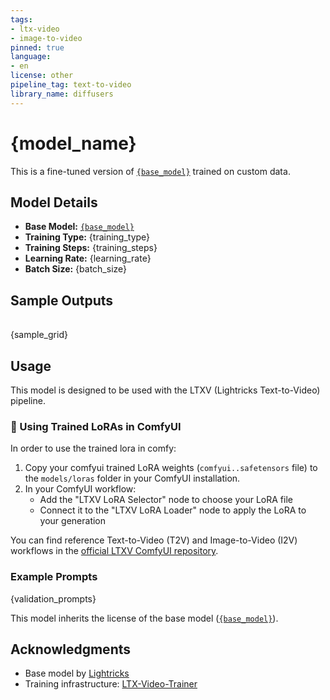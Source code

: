 ```yaml
---
tags:
- ltx-video
- image-to-video
pinned: true
language:
- en
license: other
pipeline_tag: text-to-video
library_name: diffusers
---
```


# {model_name}

This is a fine-tuned version of [`{base_model}`]({base_model_link}) trained on custom data.

## Model Details

- **Base Model:** [`{base_model}`]({base_model_link})
- **Training Type:** {training_type}
- **Training Steps:** {training_steps}
- **Learning Rate:** {learning_rate}
- **Batch Size:** {batch_size}

## Sample Outputs

| | | | |
|:---:|:---:|:---:|:---:|
{sample_grid}

## Usage

This model is designed to be used with the LTXV (Lightricks Text-to-Video) pipeline.

### 🔌 Using Trained LoRAs in ComfyUI
In order to use the trained lora in comfy:
1. Copy your comfyui trained LoRA weights (`comfyui..safetensors` file) to the `models/loras` folder in your ComfyUI installation.
2. In your ComfyUI workflow:
   - Add the "LTXV LoRA Selector" node to choose your LoRA file
   - Connect it to the "LTXV LoRA Loader" node to apply the LoRA to your generation

You can find reference Text-to-Video (T2V) and Image-to-Video (I2V) workflows in the [official LTXV ComfyUI repository](https://github.com/Lightricks/ComfyUI-LTXVideo).

### Example Prompts

{validation_prompts}


This model inherits the license of the base model ([`{base_model}`]({base_model_link})).

## Acknowledgments

- Base model by [Lightricks](https://huggingface.co/Lightricks)
- Training infrastructure: [LTX-Video-Trainer](https://github.com/Lightricks/ltx-video-trainer)
